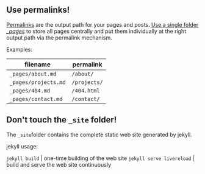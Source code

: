## Use permalinks!

[Permalinks](https://jekyllrb.com/docs/permalinks/) are the output path for your pages and posts. [Use a single folder *_pages*](https://mmistakes.github.io/minimal-mistakes/docs/pages/) to store all pages centrally and put them individually at the right output path via the permalink mechanism.

Examples:

filename | permalink
--- | ---
`_pages/about.md` | `/about/`
`_pages/projects.md` | `/projects/`
`_pages/404.md` | `/404.html`
`_pages/contact.md` | `/contact/`

## Don't touch the `_site` folder!

The `_site`folder contains the complete static web site generated by jekyll.

jekyll usage:

`jekyll build` | one-time building of the web site
`jekyll serve livereload` | build and serve the web site continuously